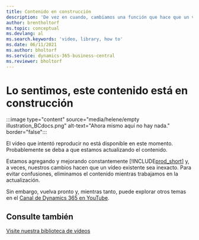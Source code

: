 ```yaml
---
title: Contenido en construcción
description: 'De vez en cuando, cambiamos una función que hace que un vídeo sea engañoso, por lo que eliminamos el vídeo mientras actualizamos el contenido.'
author: brentholtorf
ms.topic: conceptual
ms.devlang: al
ms.search.keywords: 'video, library, how to'
ms.date: 06/11/2021
ms.author: bholtorf
ms.service: dynamics-365-business-central
ms.reviewer: bholtorf
---
```


# Lo sentimos, este contenido está en construcción

:::image type="content" source="media/helene/empty illustration_BCdocs.png" alt-text="Ahora mismo aquí no hay nada." border="false":::

El vídeo que intentó reproducir no está disponible en este momento. Probablemente se deba a que estamos actualizando el contenido.

Estamos agregando y mejorando constantemente [!INCLUDE[prod_short](includes/prod_short.md)] y, a veces, nuestros cambios hacen que un vídeo existente sea inexacto. Para evitar confusiones, eliminamos el contenido mientras trabajamos en la actualización.

Sin embargo, vuelva pronto y, mientras tanto, puede explorar otros temas en el [Canal de Dynamics 365 en YouTube](https://www.youtube.com/playlist?list=PLcakwueIHoT-wVFPKUtmxlqcG1kJ0oqq4).

## Consulte también
[Visite nuestra biblioteca de vídeos](across-videos.md)

 